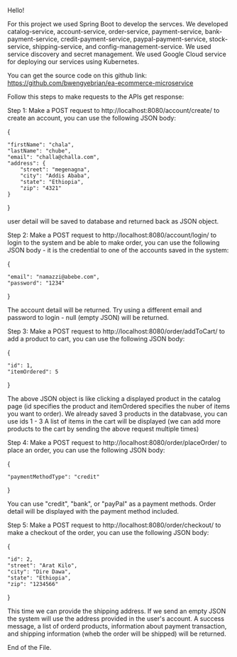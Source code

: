 
Hello!

For this project we used Spring Boot to develop the servces. We developed catalog-service, account-service, order-service, payment-service, bank-payment-service, credit-payment-service, paypal-payment-service, stock-service, shipping-service, and config-management-service.
We used service discovery and secret management.
We used Google Cloud service for deploying our services using Kubernetes.

You can get the source code on this github link: https://github.com/bwengyebrian/ea-ecommerce-microservice

Follow this steps to make requests to the APIs get response:


Step 1: Make a POST request to http://localhost:8080/account/create/ to create an account, you can use the following JSON  body:

{

	"firstName": "chala",
	"lastName": "chube",
	"email": "challa@challa.com",
	"address": {
		"street": "megenagna",
		"city": "Addis Ababa",
		"state": "Ethiopia",
		"zip": "4321"
	}

}

user detail will be saved to database and returned back as JSON object.


Step 2: Make a POST request to http://localhost:8080/account/login/ to login to the system and be able to make order, you can use the following JSON body - it is 
the credential to one of the accounts saved in the system:

{

	"email": "namazzi@abebe.com",
	"password": "1234"
}


The account detail will be returned. Try using a different email and password to login - null (empty JSON) will be returned.


Step 3: Make a POST request to http://localhost:8080/order/addToCart/ to add a product to cart, you can use the following JSON  body:

{

    "id": 1,
    "itemOrdered": 5
}

The above JSON object is like clicking a displayed product in the catalog page (id specifies the product and itemOrdered specifies the nuber of items you want to order).
We already saved 3 products in the databvase, you can use ids 1 - 3
A list of items in the cart will be displayed (we can add more products to the cart by sending the above request multiple times)

Step 4: Make a POST request to http://localhost:8080/order/placeOrder/ to place an order, you can use the following JSON  body:

{

    "paymentMethodType": "credit"
  
}

You can use "credit", "bank", or "payPal" as a payment methods.
Order detail will be displayed with the payment method included.

Step 5: Make a POST request to http://localhost:8080/order/checkout/ to make a checkout of the order, you can use the following JSON  body:

{

	"id": 2,
	"street": "Arat Kilo",
	"city": "Dire Dawa",
	"state": "Ethiopia",
	"zip": "1234566"
}

This time we can provide the shipping address. If we send an empty JSON the system will use the address provided in the user's account.
A success message, a list of orderd products, information about payment transaction, and shipping information (wheb the order will be shipped) will be returned.  

End of the File.
